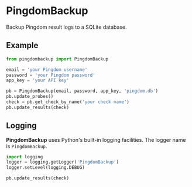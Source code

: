# PingdomBackup

Backup Pingdom result logs to a SQLite database.

## Example

```python
from pingdombackup import PingdomBackup

email = 'your Pingdom username'
password = 'your Pingdom password'
app_key = 'your API key'

pb = PingdomBackup(email, password, app_key, 'pingdom.db')
pb.update_probes()
check = pb.get_check_by_name('your check name')
pb.update_results(check)
```

## Logging

**PingdomBackup** uses Python's built-in logging facilities. The logger name is `PingdomBackup`.

```python
import logging
logger = logging.getLogger('PingdomBackup')
logger.setLevel(logging.DEBUG)

pb.update_results(check)
```
